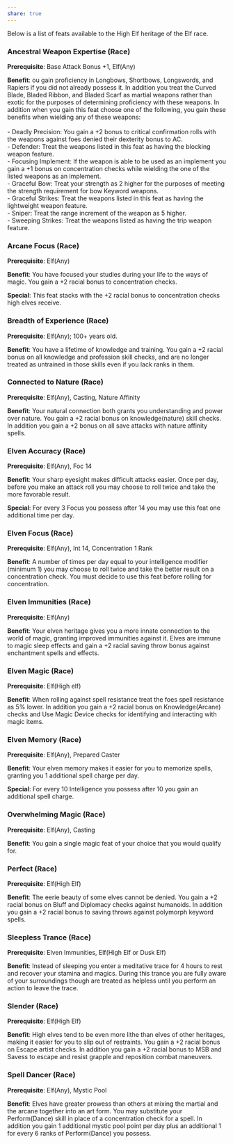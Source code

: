 ```yaml
---
share: true
---
```

Below is a list of feats available to the High Elf heritage of the Elf race.

<h3><span><p>Ancestral Weapon Expertise (Race)</p></span></h3><p><span><p><b>Prerequisite</b>:    Base Attack Bonus +1, Elf(Any)<br></p></span></p><p><span><p><b>Benefit</b>:    ou gain proficiency in Longbows, Shortbows, Longswords, and Rapiers if you did not already possess it. In addition you treat the Curved Blade, Bladed Ribbon,  and Bladed Scarf as martial weapons rather than exotic for the purposes of determining proficiency with these weapons. In addition when you gain this feat choose one of the following, you gain these benefits when wielding any of these weapons:<br><br>- Deadly Precision: You gain a +2 bonus to critical confirmation rolls with the weapons against foes denied their dexterity bonus to AC.<br>- Defender: Treat the weapons listed in this feat as having the blocking weapon feature.<br>- Focusing Implement: If the weapon is able to be used as an implement you gain a +1 bonus on concentration checks while wielding the one of the listed weapons as an implement.<br>- Graceful Bow: Treat your strength as 2 higher for the purposes of meeting the strength requirement for bow Keyword weapons.<br>- Graceful Strikes: Treat the weapons listed in this feat as having the lightweight weapon feature.<br>- Sniper: Treat the range increment of the weapon as 5 higher.<br>- Sweeping Strikes: Treat the weapons listed as having the trip weapon feature.<br></p></span></p><h3><span><p>Arcane Focus (Race)</p></span></h3><p><span><p><b>Prerequisite</b>:    Elf(Any)<br></p></span></p><p><span><p><b>Benefit</b>:    You have focused your studies during your life to the ways of magic. You gain a +2 racial bonus to concentration checks.<br></p></span></p><p><span><p><b>Special</b>:    This feat stacks with the +2 racial bonus to concentration checks high elves receive.<br></p></span></p><h3><span><p>Breadth of Experience (Race)</p></span></h3><p><span><p><b>Prerequisite</b>:    Elf(Any); 100+ years old.<br></p></span></p><p><span><p><b>Benefit</b>:    You have a lifetime of knowledge and training. You gain a +2 racial bonus on all knowledge and profession skill checks, and are no longer treated as untrained in those skills even if you lack ranks in them.<br></p></span></p><h3><span><p>Connected to Nature (Race)</p></span></h3><p><span><p><b>Prerequisite</b>:    Elf(Any), Casting, Nature Affinity<br></p></span></p><p><span><p><b>Benefit</b>:    Your natural connection both grants you understanding and power over nature. You gain a +2 racial bonus on knowledge(nature) skill checks. In addition you gain a +2 bonus on all save attacks with nature affinity spells.<br></p></span></p><h3><span><p>Elven Accuracy (Race)</p></span></h3><p><span><p><b>Prerequisite</b>:    Elf(Any), Foc 14<br></p></span></p><p><span><p><b>Benefit</b>:    Your sharp eyesight makes difficult attacks easier. Once per day, before you make an attack roll you may choose to roll twice and take the more favorable result.<br></p></span></p><p><span><p><b>Special</b>:    For every 3 Focus you possess after 14 you may use this feat one additional time per day.<br></p></span></p><h3><span><p>Elven Focus (Race)</p></span></h3><p><span><p><b>Prerequisite</b>:    Elf(Any), Int 14, Concentration 1 Rank<br></p></span></p><p><span><p><b>Benefit</b>:    A number of times per day equal to your intelligence modifier (minimum 1) you may choose to roll twice and take the better result on a concentration check. You must decide to use this feat before rolling for concentration.<br></p></span></p><h3><span><p>Elven Immunities (Race)</p></span></h3><p><span><p><b>Prerequisite</b>:    Elf(Any)<br></p></span></p><p><span><p><b>Benefit</b>:    Your elven heritage gives you a more innate connection to the world of magic, granting improved immunities against it. Elves are immune to magic sleep effects and gain a +2 racial saving throw bonus against enchantment spells and effects.<br></p></span></p><h3><span><p>Elven Magic (Race)</p></span></h3><p><span><p><b>Prerequisite</b>:    Elf(High elf)<br></p></span></p><p><span><p><b>Benefit</b>:    When rolling against spell resistance treat the foes spell resistance as 5% lower. In addition you gain a +2 racial bonus on Knowledge(Arcane) checks and Use Magic Device checks for identifying and interacting with magic items.<br></p></span></p><h3><span><p>Elven Memory (Race)</p></span></h3><p><span><p><b>Prerequisite</b>:    Elf(Any), Prepared Caster<br></p></span></p><p><span><p><b>Benefit</b>:    Your elven memory makes it easier for you to memorize spells, granting you 1 additional spell charge per day.<br></p></span></p><p><span><p><b>Special</b>:    For every 10 Intelligence you possess after 10 you gain an additional spell charge.<br></p></span></p><h3><span><p>Overwhelming Magic (Race)</p></span></h3><p><span><p><b>Prerequisite</b>:    Elf(Any), Casting<br></p></span></p><p><span><p><b>Benefit</b>:    You gain a single magic feat of your choice that you would qualify for.<br></p></span></p><h3><span><p>Perfect (Race)</p></span></h3><p><span><p><b>Prerequisite</b>:    Elf(High Elf)<br></p></span></p><p><span><p><b>Benefit</b>:    The eerie beauty of some elves cannot be denied. You gain a +2 racial bonus on Bluff and Diplomacy checks against humanoids. In addition you gain a +2 racial bonus to saving throws against polymorph keyword spells.<br></p></span></p><h3><span><p>Sleepless Trance (Race)</p></span></h3><p><span><p><b>Prerequisite</b>:    Elven Immunities, Elf(High Elf or Dusk Elf)<br></p></span></p><p><span><p><b>Benefit</b>:    Instead of sleeping you enter a meditative trace for 4 hours to rest and recover your stamina and magics. During this trance you are fully aware of your surroundings though are treated as helpless until you perform an action to leave the trace.<br></p></span></p><h3><span><p>Slender (Race)</p></span></h3><p><span><p><b>Prerequisite</b>:    Elf(High Elf)<br></p></span></p><p><span><p><b>Benefit</b>:    High elves tend to be even more lithe than elves of other heritages, making it easier for you to slip out of restraints. You gain a +2 racial bonus on Escape artist checks. In addition you gain a +2 racial bonus to MSB and Savess to escape and resist grapple and reposition combat maneuvers.<br></p></span></p><h3><span><p>Spell Dancer (Race)</p></span></h3><p><span><p><b>Prerequisite</b>:    Elf(Any), Mystic Pool<br></p></span></p><p><span><p><b>Benefit</b>:    Elves have greater prowess than others at mixing the martial and the arcane together into an art form. You may substitute your Perform(Dance) skill in place of a concentration check for a spell. In addition you gain 1 additional mystic pool point per day plus an additional 1 for every 6 ranks of Perform(Dance) you possess.<br></p></span></p>
